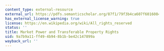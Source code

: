 ```yaml
---
content_type: external-resource
external_url: https://pdfs.semanticscholar.org/87f1/79f3b4ca607f6016084ec81d844711996bb0.pdf?_ga=2.247879940.2016510353.1566239404-159250059.1566239404
has_external_license_warning: true
license: https://en.wikipedia.org/wiki/All_rights_reserved
status: ''
title: Market Power and Transferable Property Rights
uid: 9a7b9a11-ff49-4b94-8b1b-be42c147899a
wayback_url: ''
---
```

